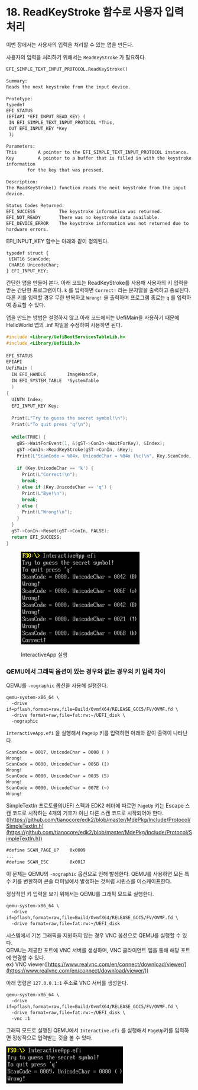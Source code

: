 # 18. ReadKeyStroke 함수로 사용자 입력 처리

이번 장에서는 사용자의 입력을 처리할 수 있는 앱을 만든다.

사용자의 입력을 처리하기 위해서는 `ReadKeyStroke` 가 필요하다.

```
EFI_SIMPLE_TEXT_INPUT_PROTOCOL.ReadKeyStroke()

Summary:
Reads the next keystroke from the input device.

Prototype:
typedef
EFI_STATUS
(EFIAPI *EFI_INPUT_READ_KEY) (
 IN EFI_SIMPLE_TEXT_INPUT_PROTOCOL *This,
 OUT EFI_INPUT_KEY *Key
 );

Parameters:
This 		A pointer to the EFI_SIMPLE_TEXT_INPUT_PROTOCOL instance.
Key 		A pointer to a buffer that is filled in with the keystroke information
		for the key that was pressed.

Description:
The ReadKeyStroke() function reads the next keystroke from the input device.

Status Codes Returned:
EFI_SUCCESS 		The keystroke information was returned.
EFI_NOT_READY 		There was no keystroke data available.
EFI_DEVICE_ERROR 	The keystroke information was not returned due to hardware errors.
```

EFI\_INPUT\_KEY 함수는 아래와 같이 정의된다.

```
typedef struct {
 UINT16 ScanCode;
 CHAR16 UnicodeChar;
} EFI_INPUT_KEY;
```

간단한 앱을 만들어 본다. 아래 코드는 ReadKeyStroke를 사용해 사용자의 키 입력을 받는 간단한 프로그램이다. `k` 를 입력하면 `Correct!` 라는 문자열을 출력하고 종료된다. 다른 키를 입력할 경우 무한 반복하고 `Wrong!` 을 출력하며 프로그램 종료는 `q` 를 입력하여 종료할 수 있다.

앱을 만드는 방법은 설명하지 않고 아래 코드에서는 UefiMain을 사용하기 때문에 HelloWorld 앱의 .inf 파일을 수정하여 사용하면 된다.

```c
#include <Library/UefiBootServicesTableLib.h>
#include <Library/UefiLib.h>

EFI_STATUS
EFIAPI
UefiMain (
  IN EFI_HANDLE        ImageHandle,
  IN EFI_SYSTEM_TABLE  *SystemTable
  )
{
  UINTN Index;
  EFI_INPUT_KEY Key;

  Print(L"Try to guess the secret symbol!\n");
  Print(L"To quit press 'q'\n");

  while(TRUE) {
    gBS->WaitForEvent(1, &(gST->ConIn->WaitForKey), &Index);
    gST->ConIn->ReadKeyStroke(gST->ConIn, &Key);
    Print(L"ScanCode = %04x, UnicodeChar = %04x (%c)\n", Key.ScanCode, Key.UnicodeChar, Key.UnicodeChar);

    if (Key.UnicodeChar == 'k') {
      Print(L"Correct!\n");
      break;
    } else if (Key.UnicodeChar == 'q') {
      Print(L"Bye!\n");
      break;
    } else {
      Print(L"Wrong!\n");
    }
  }
  gST->ConIn->Reset(gST->ConIn, FALSE);
  return EFI_SUCCESS;
}
```

<figure><img src=".gitbook/assets/image (9) (2).png" alt=""><figcaption><p>InteractiveApp 실행</p></figcaption></figure>

### QEMU에서 그래픽 옵션이 있는 경우와 없는 경우의 키 입력 차이

QEMU를 `-nographic` 옵션을 사용해 실행한다.

```
qemu-system-x86_64 \
  -drive if=pflash,format=raw,file=Build/OvmfX64/RELEASE_GCC5/FV/OVMF.fd \
  -drive format=raw,file=fat:rw:~/UEFI_disk \
  -nographic
```

`InteractiveApp.efi` 을 실행해서 `PageUp` 키를 입력하면 아래와 같이 출력이 나타난다.

```
ScanCode = 0017, UnicodeChar = 0000 ( )
Wrong!
ScanCode = 0000, UnicodeChar = 005B ([)
Wrong!
ScanCode = 0000, UnicodeChar = 0035 (5)
Wrong!
ScanCode = 0000, UnicodeChar = 007E (~)
Wrong!
```

SimpleTextIn 프로토콜의UEFI 스펙과 EDK2 헤더에 따르면 `PageUp` 키는 Escape 스캔 코드로 시작하는 4개의 기호가 아닌 다른 스캔 코드로 시작되어야 한다.\
([https://github.com/tianocore/edk2/blob/master/MdePkg/Include/Protocol/SimpleTextIn.h](https://github.com/tianocore/edk2/blob/master/MdePkg/Include/Protocol/SimpleTextIn.h))

```
#define SCAN_PAGE_UP    0x0009
...
#define SCAN_ESC        0x0017
```

이 문제는 QEMU의 `-nographic` 옵션으로 인해 발생한다. QEMU를 사용하면 모든 특수 키를 변환하여 콘솔 터미널에서 발생하는 것처럼  시퀀스를 이스케이프한다.

정상적인 키 입력을 보기 위해서는 QEMU를 그래픽 모드로 실행한다.

```
qemu-system-x86_64 \
  -drive if=pflash,format=raw,file=Build/OvmfX64/RELEASE_GCC5/FV/OVMF.fd \
  -drive format=raw,file=fat:rw:~/UEFI_disk
```

시스템에서 기본 그래픽을 지원하지 않는 경우 VNC 옵션으로 QEMU를 실행할 수 있다.\
QEMU는 제공한 포트에 VNC 서버를 생성하며, VNC 클라이언트 앱을 통해 해당 포트에 연결할 수 있다.\
ex) VNC viewer([https://www.realvnc.com/en/connect/download/viewer/](https://www.realvnc.com/en/connect/download/viewer/))

아래 명령은 `127.0.0.1:1` 주소로 VNC 서버를 생성한다.

```
qemu-system-x86_64 \
  -drive if=pflash,format=raw,file=Build/OvmfX64/RELEASE_GCC5/FV/OVMF.fd \
  -drive format=raw,file=fat:rw:~/UEFI_disk \
  -vnc :1
```

그래픽 모드로 실행된 QEMU에서 `Interactive.efi` 를 실행해서 `PageUp`키를 입력하면 정상적으로 입력받는 것을 볼 수 있다.

![](<.gitbook/assets/image (8).png>)
